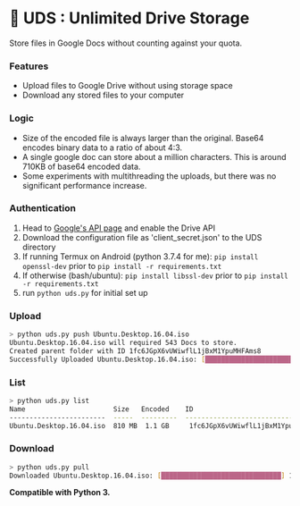 # :milky_way: UDS : Unlimited Drive Storage

Store files in Google Docs without counting against your quota.

### Features

- Upload files to Google Drive without using storage space
- Download any stored files to your computer

### Logic

- Size of the encoded file is always larger than the original. Base64 encodes binary data to a ratio of about 4:3.
- A single google doc can store about a million characters. This is around 710KB of base64 encoded data.
- Some experiments with multithreading the uploads, but there was no significant performance increase.

### Authentication

1. Head to [Google's API page](https://developers.google.com/drive/api/v3/quickstart/python) and enable the Drive API
2. Download the configuration file as 'client_secret.json' to the UDS directory
3. If running Termux on Android (python 3.7.4 for me): `pip install openssl-dev` prior to `pip install -r requirements.txt`
4. If otherwise (bash/ubuntu): `pip install libssl-dev` prior to `pip install -r requirements.txt`
5. run `python uds.py` for initial set up

### Upload

```sh
> python uds.py push Ubuntu.Desktop.16.04.iso
Ubuntu.Desktop.16.04.iso will required 543 Docs to store.
Created parent folder with ID 1fc6JGpX6vUWiwflL1jBxM1YpuMHFAms8
Successfully Uploaded Ubuntu.Desktop.16.04.iso: [██████████████████████████████] 100%
```

### List

```sh
> python uds.py list
Name                      Size   Encoded    ID
------------------------  -----  ---------  ---------------------------------
Ubuntu.Desktop.16.04.iso  810 MB  1.1 GB     1fc6JGpX6vUWiwflL1jBxM1YpuMHFAms8
```

### Download

```sh
> python uds.py pull
Downloaded Ubuntu.Desktop.16.04.iso: [██████████████████████████████] 100%
```

**Compatible with Python 3.**
